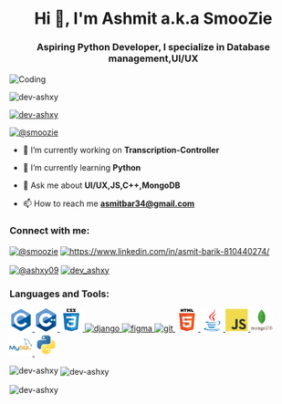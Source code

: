 <h1 align="center">Hi 👋, I'm Ashmit a.k.a SmooZie</h1>
<h3 align="center">Aspiring Python Developer, I specialize in Database management,UI/UX</h3>
<img align="center" alt="Coding" width="1400" height="400" src="https://miro.medium.com/v2/resize:fit:1400/1*yw0TnheAGN-LPneDaTlaxw.gif">


<p align="left"> <img src="https://komarev.com/ghpvc/?username=dev-ashxy&label=Profile%20views&color=0e75b6&style=flat" alt="dev-ashxy" /> </p>

<p align="left"> <a href="https://github.com/ryo-ma/github-profile-trophy"><img src="https://github-profile-trophy.vercel.app/?username=dev-ashxy" alt="dev-ashxy" /></a> </p>

<p align="left"> <a href="https://twitter.com/@smoozie" target="blank"><img src="https://img.shields.io/twitter/follow/@smoozie?logo=twitter&style=for-the-badge" alt="@smoozie" /></a> </p>

- 🔭 I’m currently working on **Transcription-Controller**

- 🌱 I’m currently learning **Python**

- 💬 Ask me about **UI/UX,JS,C++,MongoDB**

- 📫 How to reach me **asmitbar34@gmail.com**

<h3 align="left">Connect with me:</h3>
<p align="left">
<a href="https://twitter.com/@smoozie" target="blank"><img align="center" src="https://raw.githubusercontent.com/rahuldkjain/github-profile-readme-generator/master/src/images/icons/Social/twitter.svg" alt="@smoozie" height="30" width="40" /></a>
<a href="https://linkedin.com/in/https://www.linkedin.com/in/asmit-barik-810440274/" target="blank"><img align="center" src="https://raw.githubusercontent.com/rahuldkjain/github-profile-readme-generator/master/src/images/icons/Social/linked-in-alt.svg" alt="https://www.linkedin.com/in/asmit-barik-810440274/" height="30" width="40" /></a>

<a href="https://www.hackerrank.com/@ashxy09" target="blank"><img align="center" src="https://raw.githubusercontent.com/rahuldkjain/github-profile-readme-generator/master/src/images/icons/Social/hackerrank.svg" alt="@ashxy09" height="30" width="40" /></a>
<a href="https://auth.geeksforgeeks.org/user/dev_ashxy" target="blank"><img align="center" src="https://raw.githubusercontent.com/rahuldkjain/github-profile-readme-generator/master/src/images/icons/Social/geeks-for-geeks.svg" alt="dev_ashxy" height="30" width="40" /></a>
</p>

<h3 align="left">Languages and Tools:</h3>
<p align="left"> <a href="https://www.cprogramming.com/" target="_blank" rel="noreferrer"> <img src="https://raw.githubusercontent.com/devicons/devicon/master/icons/c/c-original.svg" alt="c" width="40" height="40"/> </a> <a href="https://www.w3schools.com/cpp/" target="_blank" rel="noreferrer"> <img src="https://raw.githubusercontent.com/devicons/devicon/master/icons/cplusplus/cplusplus-original.svg" alt="cplusplus" width="40" height="40"/> </a> <a href="https://www.w3schools.com/css/" target="_blank" rel="noreferrer"> <img src="https://raw.githubusercontent.com/devicons/devicon/master/icons/css3/css3-original-wordmark.svg" alt="css3" width="40" height="40"/> </a> <a href="https://www.djangoproject.com/" target="_blank" rel="noreferrer"> <img src="https://cdn.worldvectorlogo.com/logos/django.svg" alt="django" width="40" height="40"/> </a> <a href="https://www.figma.com/" target="_blank" rel="noreferrer"> <img src="https://www.vectorlogo.zone/logos/figma/figma-icon.svg" alt="figma" width="40" height="40"/> </a> <a href="https://git-scm.com/" target="_blank" rel="noreferrer"> <img src="https://www.vectorlogo.zone/logos/git-scm/git-scm-icon.svg" alt="git" width="40" height="40"/> </a> <a href="https://www.w3.org/html/" target="_blank" rel="noreferrer"> <img src="https://raw.githubusercontent.com/devicons/devicon/master/icons/html5/html5-original-wordmark.svg" alt="html5" width="40" height="40"/> </a> <a href="https://www.java.com" target="_blank" rel="noreferrer"> <img src="https://raw.githubusercontent.com/devicons/devicon/master/icons/java/java-original.svg" alt="java" width="40" height="40"/> </a> <a href="https://developer.mozilla.org/en-US/docs/Web/JavaScript" target="_blank" rel="noreferrer"> <img src="https://raw.githubusercontent.com/devicons/devicon/master/icons/javascript/javascript-original.svg" alt="javascript" width="40" height="40"/> </a> <a href="https://www.mongodb.com/" target="_blank" rel="noreferrer"> <img src="https://raw.githubusercontent.com/devicons/devicon/master/icons/mongodb/mongodb-original-wordmark.svg" alt="mongodb" width="40" height="40"/> </a> <a href="https://www.mysql.com/" target="_blank" rel="noreferrer"> <img src="https://raw.githubusercontent.com/devicons/devicon/master/icons/mysql/mysql-original-wordmark.svg" alt="mysql" width="40" height="40"/> </a> <a href="https://www.python.org" target="_blank" rel="noreferrer"> <img src="https://raw.githubusercontent.com/devicons/devicon/master/icons/python/python-original.svg" alt="python" width="40" height="40"/> </a> </p>

<p><img align="left" src="https://github-readme-stats.vercel.app/api/top-langs?username=dev-ashxy&show_icons=true&locale=en&layout=compact" alt="dev-ashxy" /></p>

<p>&nbsp;<img align="center" src="https://github-readme-stats.vercel.app/api?username=dev-ashxy&show_icons=true&locale=en" alt="dev-ashxy" /></p>

<p><img align="center" src="https://github-readme-streak-stats.herokuapp.com/?user=dev-ashxy&" alt="dev-ashxy" /></p>
